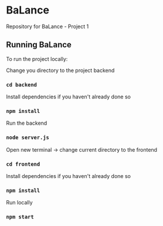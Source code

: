 # BaLance
Repository for BaLance - Project 1

## Running BaLance
To run the project locally:

Change you directory to the project backend
### `cd backend`
Install dependencies if you haven't already done so 
### `npm install`
Run the backend
### `node server.js`
Open new terminal -> change current directory to the frontend
### `cd frontend`
Install dependencies if you haven't already done so
### `npm install`
Run locally 
### `npm start`


